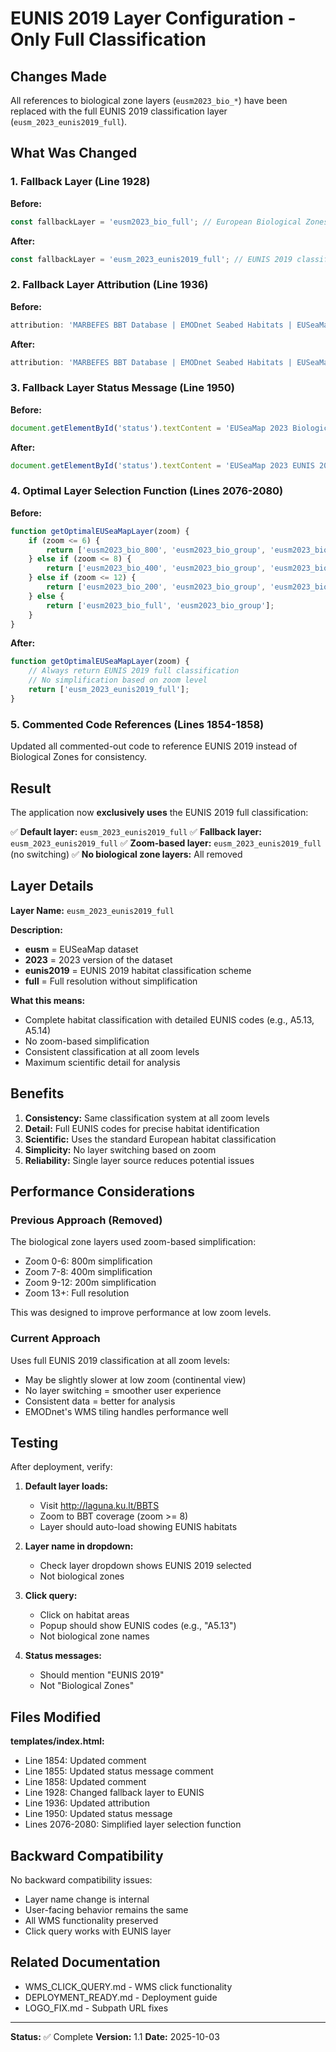 # EUNIS 2019 Layer Configuration - Only Full Classification

## Changes Made

All references to biological zone layers (`eusm2023_bio_*`) have been replaced with the full EUNIS 2019 classification layer (`eusm_2023_eunis2019_full`).

## What Was Changed

### 1. Fallback Layer (Line 1928)
**Before:**
```javascript
const fallbackLayer = 'eusm2023_bio_full'; // European Biological Zones
```

**After:**
```javascript
const fallbackLayer = 'eusm_2023_eunis2019_full'; // EUNIS 2019 classification
```

### 2. Fallback Layer Attribution (Line 1936)
**Before:**
```javascript
attribution: 'MARBEFES BBT Database | EMODnet Seabed Habitats | EUSeaMap 2023 Biological Zones'
```

**After:**
```javascript
attribution: 'MARBEFES BBT Database | EMODnet Seabed Habitats | EUSeaMap 2023 EUNIS 2019'
```

### 3. Fallback Layer Status Message (Line 1950)
**Before:**
```javascript
document.getElementById('status').textContent = 'EUSeaMap 2023 Biological Zones loaded (fallback)';
```

**After:**
```javascript
document.getElementById('status').textContent = 'EUSeaMap 2023 EUNIS 2019 loaded (fallback)';
```

### 4. Optimal Layer Selection Function (Lines 2076-2080)
**Before:**
```javascript
function getOptimalEUSeaMapLayer(zoom) {
    if (zoom <= 6) {
        return ['eusm2023_bio_800', 'eusm2023_bio_group', 'eusm2023_bio_full'];
    } else if (zoom <= 8) {
        return ['eusm2023_bio_400', 'eusm2023_bio_group', 'eusm2023_bio_full'];
    } else if (zoom <= 12) {
        return ['eusm2023_bio_200', 'eusm2023_bio_group', 'eusm2023_bio_full'];
    } else {
        return ['eusm2023_bio_full', 'eusm2023_bio_group'];
    }
}
```

**After:**
```javascript
function getOptimalEUSeaMapLayer(zoom) {
    // Always return EUNIS 2019 full classification
    // No simplification based on zoom level
    return ['eusm_2023_eunis2019_full'];
}
```

### 5. Commented Code References (Lines 1854-1858)
Updated all commented-out code to reference EUNIS 2019 instead of Biological Zones for consistency.

## Result

The application now **exclusively uses** the EUNIS 2019 full classification:

✅ **Default layer:** `eusm_2023_eunis2019_full`
✅ **Fallback layer:** `eusm_2023_eunis2019_full`
✅ **Zoom-based layer:** `eusm_2023_eunis2019_full` (no switching)
✅ **No biological zone layers:** All removed

## Layer Details

**Layer Name:** `eusm_2023_eunis2019_full`

**Description:**
- **eusm** = EUSeaMap dataset
- **2023** = 2023 version of the dataset
- **eunis2019** = EUNIS 2019 habitat classification scheme
- **full** = Full resolution without simplification

**What this means:**
- Complete habitat classification with detailed EUNIS codes (e.g., A5.13, A5.14)
- No zoom-based simplification
- Consistent classification at all zoom levels
- Maximum scientific detail for analysis

## Benefits

1. **Consistency:** Same classification system at all zoom levels
2. **Detail:** Full EUNIS codes for precise habitat identification
3. **Scientific:** Uses the standard European habitat classification
4. **Simplicity:** No layer switching based on zoom
5. **Reliability:** Single layer source reduces potential issues

## Performance Considerations

### Previous Approach (Removed)
The biological zone layers used zoom-based simplification:
- Zoom 0-6: 800m simplification
- Zoom 7-8: 400m simplification
- Zoom 9-12: 200m simplification
- Zoom 13+: Full resolution

This was designed to improve performance at low zoom levels.

### Current Approach
Uses full EUNIS 2019 classification at all zoom levels:
- May be slightly slower at low zoom (continental view)
- No layer switching = smoother user experience
- Consistent data = better for analysis
- EMODnet's WMS tiling handles performance well

## Testing

After deployment, verify:

1. **Default layer loads:**
   - Visit http://laguna.ku.lt/BBTS
   - Zoom to BBT coverage (zoom >= 8)
   - Layer should auto-load showing EUNIS habitats

2. **Layer name in dropdown:**
   - Check layer dropdown shows EUNIS 2019 selected
   - Not biological zones

3. **Click query:**
   - Click on habitat areas
   - Popup should show EUNIS codes (e.g., "A5.13")
   - Not biological zone names

4. **Status messages:**
   - Should mention "EUNIS 2019"
   - Not "Biological Zones"

## Files Modified

**templates/index.html:**
- Line 1854: Updated comment
- Line 1855: Updated status message comment
- Line 1858: Updated comment
- Line 1928: Changed fallback layer to EUNIS
- Line 1936: Updated attribution
- Line 1950: Updated status message
- Lines 2076-2080: Simplified layer selection function

## Backward Compatibility

No backward compatibility issues:
- Layer name change is internal
- User-facing behavior remains the same
- All WMS functionality preserved
- Click query works with EUNIS layer

## Related Documentation

- WMS_CLICK_QUERY.md - WMS click functionality
- DEPLOYMENT_READY.md - Deployment guide
- LOGO_FIX.md - Subpath URL fixes

---

**Status:** ✅ Complete
**Version:** 1.1
**Date:** 2025-10-03

